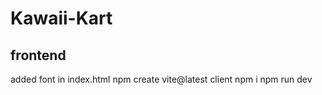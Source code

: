 # Kawaii-Kart
## frontend
 added font in index.html 
 npm create vite@latest client
 npm i 
 npm run dev 
 
 

